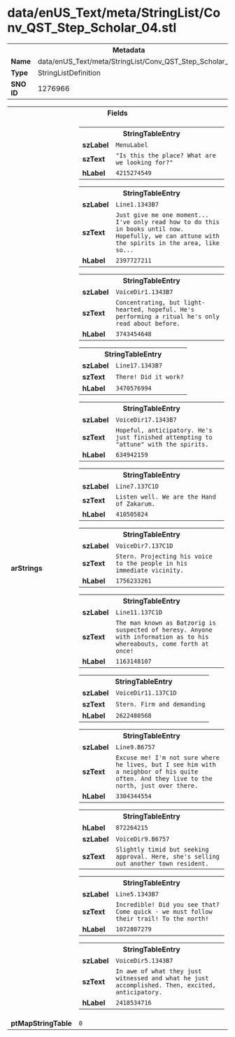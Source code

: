 <h1>data/enUS_Text/meta/StringList/Conv_QST_Step_Scholar_04.stl</h1><table><tr><th colspan="100%">Metadata</th></tr><tr><td><b>Name</b></td><td>data/enUS_Text/meta/StringList/Conv_QST_Step_Scholar_04.stl</td></tr><tr><td><b>Type</b></td><td>StringListDefinition</td></tr><tr><td><b>SNO ID</b></td><td>1276966</td></tr></table>

<table><tr><th colspan="100%">Fields</th></tr><tr><td><b>arStrings</b></td><td><table><tr><th colspan="100%">StringTableEntry</th></tr><tr><td><b>szLabel</b></td><td><code>MenuLabel</code></td></tr><tr><td><b>szText</b></td><td><code>"Is this the place? What are we looking for?"</code></td></tr><tr><td><b>hLabel</b></td><td><code>4215274549</code></td></tr></table>


<table><tr><th colspan="100%">StringTableEntry</th></tr><tr><td><b>szLabel</b></td><td><code>Line1.1343B7</code></td></tr><tr><td><b>szText</b></td><td><code>Just give me one moment... I've only read how to do this in books until now. Hopefully, we can attune with the spirits in the area, like so...</code></td></tr><tr><td><b>hLabel</b></td><td><code>2397727211</code></td></tr></table>


<table><tr><th colspan="100%">StringTableEntry</th></tr><tr><td><b>szLabel</b></td><td><code>VoiceDir1.1343B7</code></td></tr><tr><td><b>szText</b></td><td><code>Concentrating, but light-hearted, hopeful. He's performing a ritual he's only read about before.</code></td></tr><tr><td><b>hLabel</b></td><td><code>3743454648</code></td></tr></table>


<table><tr><th colspan="100%">StringTableEntry</th></tr><tr><td><b>szLabel</b></td><td><code>Line17.1343B7</code></td></tr><tr><td><b>szText</b></td><td><code>There! Did it work?</code></td></tr><tr><td><b>hLabel</b></td><td><code>3470576994</code></td></tr></table>


<table><tr><th colspan="100%">StringTableEntry</th></tr><tr><td><b>szLabel</b></td><td><code>VoiceDir17.1343B7</code></td></tr><tr><td><b>szText</b></td><td><code>Hopeful, anticipatory. He's just finished attempting to "attune" with the spirits.</code></td></tr><tr><td><b>hLabel</b></td><td><code>634942159</code></td></tr></table>


<table><tr><th colspan="100%">StringTableEntry</th></tr><tr><td><b>szLabel</b></td><td><code>Line7.137C1D</code></td></tr><tr><td><b>szText</b></td><td><code>Listen well. We are the Hand of Zakarum.</code></td></tr><tr><td><b>hLabel</b></td><td><code>410505824</code></td></tr></table>


<table><tr><th colspan="100%">StringTableEntry</th></tr><tr><td><b>szLabel</b></td><td><code>VoiceDir7.137C1D</code></td></tr><tr><td><b>szText</b></td><td><code>Stern. Projecting his voice to the people in his immediate vicinity.</code></td></tr><tr><td><b>hLabel</b></td><td><code>1756233261</code></td></tr></table>


<table><tr><th colspan="100%">StringTableEntry</th></tr><tr><td><b>szLabel</b></td><td><code>Line11.137C1D</code></td></tr><tr><td><b>szText</b></td><td><code>The man known as Batzorig is suspected of heresy. Anyone with information as to his whereabouts, come forth at once!</code></td></tr><tr><td><b>hLabel</b></td><td><code>1163148107</code></td></tr></table>


<table><tr><th colspan="100%">StringTableEntry</th></tr><tr><td><b>szLabel</b></td><td><code>VoiceDir11.137C1D</code></td></tr><tr><td><b>szText</b></td><td><code>Stern. Firm and demanding</code></td></tr><tr><td><b>hLabel</b></td><td><code>2622480568</code></td></tr></table>


<table><tr><th colspan="100%">StringTableEntry</th></tr><tr><td><b>szLabel</b></td><td><code>Line9.B6757</code></td></tr><tr><td><b>szText</b></td><td><code>Excuse me! I'm not sure where he lives, but I see him with a neighbor of his quite often. And they live to the north, just over there.</code></td></tr><tr><td><b>hLabel</b></td><td><code>3304344554</code></td></tr></table>


<table><tr><th colspan="100%">StringTableEntry</th></tr><tr><td><b>hLabel</b></td><td><code>872264215</code></td></tr><tr><td><b>szLabel</b></td><td><code>VoiceDir9.B6757</code></td></tr><tr><td><b>szText</b></td><td><code>Slightly timid but seeking approval. Here, she's selling out another town resident.</code></td></tr></table>


<table><tr><th colspan="100%">StringTableEntry</th></tr><tr><td><b>szLabel</b></td><td><code>Line5.1343B7</code></td></tr><tr><td><b>szText</b></td><td><code>Incredible! Did you see that? Come quick - we must follow their trail! To the north!</code></td></tr><tr><td><b>hLabel</b></td><td><code>1072807279</code></td></tr></table>


<table><tr><th colspan="100%">StringTableEntry</th></tr><tr><td><b>szLabel</b></td><td><code>VoiceDir5.1343B7</code></td></tr><tr><td><b>szText</b></td><td><code>In awe of what they just witnessed and what he just accomplished. Then, excited, anticipatory.</code></td></tr><tr><td><b>hLabel</b></td><td><code>2418534716</code></td></tr></table>


</td></tr><tr><td><b>ptMapStringTable</b></td><td><code>0</code></td></tr></table>

